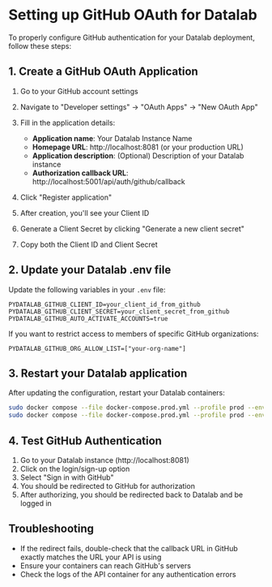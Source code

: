 # Setting up GitHub OAuth for Datalab

To properly configure GitHub authentication for your Datalab deployment, follow these steps:

## 1. Create a GitHub OAuth Application

1. Go to your GitHub account settings
2. Navigate to "Developer settings" → "OAuth Apps" → "New OAuth App"
3. Fill in the application details:
   - **Application name**: Your Datalab Instance Name
   - **Homepage URL**: http://localhost:8081 (or your production URL)
   - **Application description**: (Optional) Description of your Datalab instance
   - **Authorization callback URL**: http://localhost:5001/api/auth/github/callback

4. Click "Register application"
5. After creation, you'll see your Client ID
6. Generate a Client Secret by clicking "Generate a new client secret"
7. Copy both the Client ID and Client Secret

## 2. Update your Datalab .env file

Update the following variables in your `.env` file:

```
PYDATALAB_GITHUB_CLIENT_ID=your_client_id_from_github
PYDATALAB_GITHUB_CLIENT_SECRET=your_client_secret_from_github
PYDATALAB_GITHUB_AUTO_ACTIVATE_ACCOUNTS=true
```

If you want to restrict access to members of specific GitHub organizations:

```
PYDATALAB_GITHUB_ORG_ALLOW_LIST=["your-org-name"]
```

## 3. Restart your Datalab application

After updating the configuration, restart your Datalab containers:

```bash
sudo docker compose --file docker-compose.prod.yml --profile prod --env-file .env down
sudo docker compose --file docker-compose.prod.yml --profile prod --env-file .env up --build
```

## 4. Test GitHub Authentication

1. Go to your Datalab instance (http://localhost:8081)
2. Click on the login/sign-up option
3. Select "Sign in with GitHub"
4. You should be redirected to GitHub for authorization
5. After authorizing, you should be redirected back to Datalab and be logged in

## Troubleshooting

- If the redirect fails, double-check that the callback URL in GitHub exactly matches the URL your API is using
- Ensure your containers can reach GitHub's servers
- Check the logs of the API container for any authentication errors

